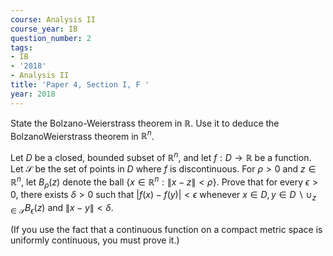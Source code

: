 ```yaml
---
course: Analysis II
course_year: IB
question_number: 2
tags:
- IB
- '2018'
- Analysis II
title: 'Paper 4, Section I, F '
year: 2018
---
```




State the Bolzano-Weierstrass theorem in $\mathbb{R}$. Use it to deduce the BolzanoWeierstrass theorem in $\mathbb{R}^{n}$.

Let $D$ be a closed, bounded subset of $\mathbb{R}^{n}$, and let $f: D \rightarrow \mathbb{R}$ be a function. Let $\mathcal{S}$ be the set of points in $D$ where $f$ is discontinuous. For $\rho>0$ and $z \in \mathbb{R}^{n}$, let $B_{\rho}(z)$ denote the ball $\left\{x \in \mathbb{R}^{n}:\|x-z\|<\rho\right\}$. Prove that for every $\epsilon>0$, there exists $\delta>0$ such that $|f(x)-f(y)|<\epsilon$ whenever $x \in D, y \in D \backslash \cup_{z \in \mathcal{S}} B_{\epsilon}(z)$ and $\|x-y\|<\delta$.

(If you use the fact that a continuous function on a compact metric space is uniformly continuous, you must prove it.)